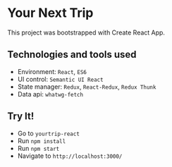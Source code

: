 # Your Next Trip

This project was bootstrapped with Create React App.

## Technologies and tools used

* Environment: `React`, `ES6`
* UI control: `Semantic UI React`
* State manager: `Redux`, `React-Redux`, `Redux Thunk`
* Data api: `whatwg-fetch`

## Try It!

* Go to `yourtrip-react`
* Run `npm install`
* Run `npm start`
* Navigate to `http://localhost:3000/`